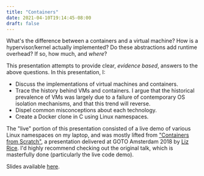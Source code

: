 ```yaml
---
title: "Containers"
date: 2021-04-10T19:14:45-08:00
draft: false
---
```


What's the difference between a containers and a virtual machine? 
How is a hypervisor/kernel actually implemented? 
Do these abstractions add runtime overhead? If so, how much, and _where_? 

This presentation attempts to provide clear, _evidence based_, answers to the
above questions. In this presentation, I: 

- Discuss the implementations of virtual machines and containers. 
- Trace the history behind VMs and containers. I argue that the historical
  prevalence of VMs was largely due to a failure of contemporary OS isolation
  mechanisms, and that this trend will reverse. 
- Dispel common misconceptions about each technology. 
- Create a Docker clone in C using Linux namespaces. 

The "live" portion of this presentation consisted of a live demo of various
Linux namespaces on my laptop, and was mostly lifted from 
["Containers from Scratch"](https://youtu.be/8fi7uSYlOdc), a presentation
delivered at GOTO Amsterdam 2018 by 
[Liz Rice](https://www.lizrice.com/). 
I'd highly recommend checking out the original talk, which is masterfully done
(particularly the live code demo). 


Slides available [here](/binary-search-club/containers.pdf). 
